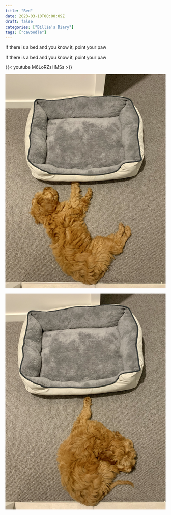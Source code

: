 ```yaml
---
title: "Bed"
date: 2023-03-10T00:00:09Z
draft: false
categories: ["Billie's Diary"]
tags: ["cavoodle"]
---
```

If there is a bed and you know it, point your paw

If there is a bed and you know it, point your paw

{{< youtube M6LoRZsHMSs >}}


![Billie and bed](https://github.com/huatuostudio/HTSWebRes/blob/main/img/20230310.jpeg?raw=true)

![Billie and bed](https://github.com/huatuostudio/HTSWebRes/blob/main/img/20230310a.jpeg?raw=true)